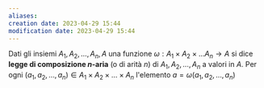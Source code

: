 ```yaml
---
aliases: 
creation date: 2023-04-29 15:44
modification date: 2023-04-29 15:44
---
```


Dati gli insiemi $A_{1},A_{2},\dots ,A_{n},A$ una funzione $\omega : A_{1} \times A_{2} \times \dots A_{n} \to A$ si dice **legge di composizione $n$-aria** (o di arità $n$) di $A_{1},A_{2},\dots,A_{n}$ a valori in $A$. Per ogni $(a_{1},a_{2},\dots,a_{n}) \in A_{1} \times A_{2} \times \dots \times A_{n}$ l'elemento $a = \omega(a_{1},a_{2},\dots,a_{n})$



